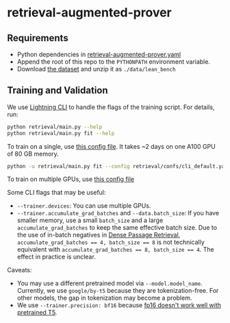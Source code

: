 # retrieval-augmented-prover


## Requirements

* Python dependencies in [retrieval-augmented-prover.yaml](./retrieval-augmented-prover.yaml)
* Append the root of this repo to the `PYTHONPATH` environment variable.
* Download [the dataset](https://drive.google.com/file/d/1ogklwRbaVdXaD9asigc3qh6eD8kfF5S6/view?usp=share_link) and unzip it as `./data/lean_bench`

## Training and Validation

We use [Lightning CLI](https://pytorch-lightning.readthedocs.io/en/1.6.5/common/lightning_cli.html) to handle the flags of the training script. For details, run:
```bash
python retrieval/main.py --help
python retrieval/main.py fit --help
```

To train on a single, use [this config file](retrieval/confs/cli_default.yaml). It takes ~2 days on one A100 GPU of 80 GB memory. 
```bash
python -u retrieval/main.py fit --config retrieval/confs/cli_default.yaml
```

To train on multiple GPUs, use [this config file](retrieval/confs/cli_distributed.yaml)

Some CLI flags that may be useful:
* `--trainer.devices`: You can use multiple GPUs.
* `--trainer.accumulate_grad_batches` and `--data.batch_size`: If you have smaller memory, use a small `batch_size` and a large `accumulate_grad_batches` to keep the same effective batch size. Due to the use of in-batch negatives in [Dense Passage Retrieval](https://arxiv.org/abs/2004.04906), `accumulate_grad_batches == 4, batch_size == 8` is not technically equivalent with `accumulate_grad_batches == 8, batch_size == 4`. The effect in practice is unclear.


Caveats:
* You may use a different pretrained model via `--model.model_name`. Currently, we use `google/by-t5` because they are tokenization-free. For other models, the gap in tokenization may become a problem.
* We use `--trainer.precision: bf16` because [fp16 doesn't work well with pretrained T5](https://github.com/huggingface/transformers/issues/10830).
